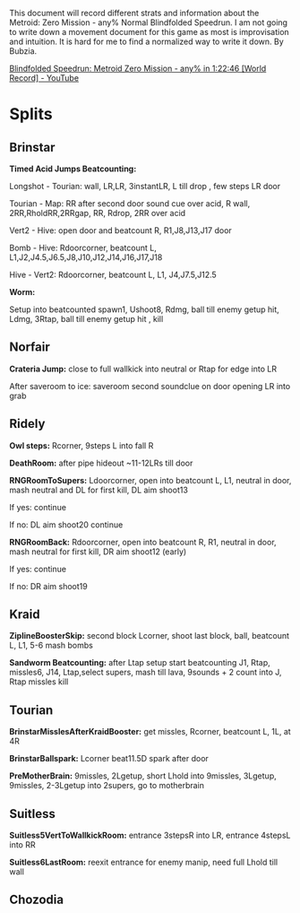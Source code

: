 This document will record different strats and information about the
Metroid: Zero Mission - any% Normal Blindfolded Speedrun. I am not going
to write down a movement document for this game as most is improvisation
and intuition. It is hard for me to find a normalized way to write it
down. By Bubzia.

[<span class="underline">Blindfolded Speedrun: Metroid Zero Mission -
any% in 1:22:46 \[World Record\] -
YouTube</span>](https://www.youtube.com/watch?v=xNy6KeJ_dqo)

# Splits

## Brinstar

**Timed Acid Jumps Beatcounting:**

Longshot - Tourian: wall, LR,LR, 3instantLR, L till drop , few steps LR
door

Tourian - Map: RR after second door sound cue over acid, R wall,
2RR,RholdRR,2RRgap, RR, Rdrop, 2RR over acid

Vert2 - Hive: open door and beatcount R, R1,J8,J13,J17 door

Bomb - Hive: Rdoorcorner, beatcount L,
L1,J2,J4.5,J6.5,J8,J10,J12,J14,J16,J17,J18

Hive - Vert2: Rdoorcorner, beatcount L, L1, J4,J7.5,J12.5

**Worm:**

Setup into beatcounted spawn1, Ushoot8, Rdmg, ball till enemy getup hit,
Ldmg, 3Rtap, ball till enemy getup hit , kill

## Norfair

**Crateria Jump:** close to full wallkick into neutral or Rtap for edge
into LR

After saveroom to ice: saveroom second soundclue on door opening LR into
grab

## Ridely

**Owl steps:** Rcorner, 9steps L into fall R

**DeathRoom:** after pipe hideout \~11-12LRs till door

**RNGRoomToSupers:** Ldoorcorner, open into beatcount L, L1, neutral in
door, mash neutral and DL for first kill, DL aim shoot13

If yes: continue

If no: DL aim shoot20 continue

**RNGRoomBack:** Rdoorcorner, open into beatcount R, R1, neutral in
door, mash neutral for first kill, DR aim shoot12 (early)

If yes: continue

If no: DR aim shoot19

## Kraid

**ZiplineBoosterSkip:** second block Lcorner, shoot last block, ball,
beatcount L, L1, 5-6 mash bombs

**Sandworm Beatcounting:** after Ltap setup start beatcounting J1, Rtap,
missles6, J14, Ltap,select supers, mash till lava, 9sounds + 2 count
into J, Rtap missles kill

## Tourian

**BrinstarMisslesAfterKraidBooster:** get missles, Rcorner, beatcount L,
1L, at 4R

**BrinstarBallspark:** Lcorner beat11.5D spark after door

**PreMotherBrain:** 9missles, 2Lgetup, short Lhold into 9missles,
3Lgetup, 9missles, 2-3Lgetup into 2supers, go to motherbrain

## Suitless

**Suitless5VertToWallkickRoom:** entrance 3stepsR into LR, entrance
4stepsL into RR

**Suitless6LastRoom:** reexit entrance for enemy manip, need full Lhold
till wall

## Chozodia
